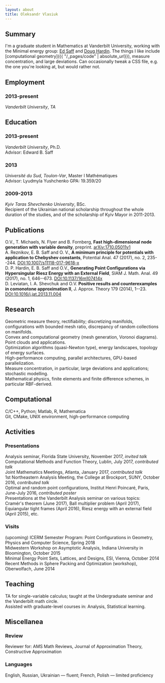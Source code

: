 ```yaml
---
layout: about
title: Oleksandr Vlasiuk
---
```

## Summary
I'm a graduate student in Mathematics at Vanderbilt University, working with the
Minimal energy group: [Ed Saff](https://my.vanderbilt.edu/edsaff/) and [Doug
Hardin](https://my.vanderbilt.edu/doughardin/). The things I like include
[computational geometry]({{ "/_pages/code" | absolute_url}}), measure
concentration, and large deviations. Can occasionally tweak a CSS file, e.g. the
one you're looking at, but would rather not.

## Employment
### 2013-present 
*Vanderbilt University*, *TA*  <br>

## Education
### 2013-present
*Vanderbilt University*, Ph.D.<br>
Advisor: Edward B. Saff  
### 2013
*Université du Sud, Toulon-Var*, Master I Mathématiques<br>
Advisor: Lyudmyla Yushchenko GPA: 19.359/20
### 2009-2013
*Kyiv Taras Shevchenko University*, BSc.<br>
Recipient of the Ukrainian national scholarship throughout the whole duration of the studies, and of the scholarship of Kyiv Mayor in 2011-2013.  

## Publications
 O.V., T. Michaels, N. Flyer and B. Fornberg, **Fast high-dimensional node generation with variable density**,  preprint. [arXiv:1710.05011v1](https://arxiv.org/abs/1710.05011) <br>
 A. Reznikov, E. B. Saff and O. V., **A minimum principle for potentials with application to Chebyshev constants**, Potential Anal.  47  (2017),  no. 2, 235--244. [DOI:10.1007/s11118-017-9618-x](https://doi.org/10.1007/s11118-017-9618-x) <br>
 D. P. Hardin, E. B. Saff and O.V., **Generating Point Configurations via Hypersingular Riesz Energy with an External Field**,
 SIAM J. Math. Anal.  49  (2017),  no. 1, 646--673. [DOI:10.1137/16m107414x](https://doi.org/10.1137/16M107414X)<br>
 D. Leviatan, I. A. Shevchuk and O.V. **Positive results and counterexamples in comonotone approximation II**, J. Approx. Theory  179  (2014), 1--23.  [DOI:10.1016/j.jat.2013.11.004](https://doi.org/10.1016/j.jat.2013.11.004)<br>

## Research
 Geometric measure theory, rectifiability; discretizing manifolds,  configurations with bounded mesh ratio, discrepancy of random collections on manifolds. <br>
 Convex and computational geometry (mesh generation, Voronoi diagrams). Point clouds and applications.<br>
 Optimization algorithms (quasi-Newton type), energy landscapes, topology of energy surfaces.<br>
 High-performance computing, parallel architectures, GPU-based parallelization.<br>
 Measure concentration, in particular, large deviations and applications; stochastic modelling.<br>
 Mathematical physics, finite elements and finite difference schemes, in particular RBF-derived.<br>

## Computational
 C/C++, Python; Matlab, R, Mathematica<br>
 Git, CMake, UNIX environment, high-performance computing<br>

## Activities
### Presentations
 Analysis seminar, Florida State University, November 2017, *invited talk<br>*
 Computational Methods and Function Theory, Lublin, July 2017, *contributed talk<br>*
 Joint Mathematics Meetings, Atlanta, January 2017, *contributed talk<br>*
 1st Northeastern Analysis Meeting, the College at Brockport, SUNY, October 2016, *contributed talk<br>*
 Optimal and random point configurations, Institut Henri Poincaré, Paris, June-July 2016, *contributed poster<br>*
 Presentations at the Vanderbilt Analysis seminar on various topics: Cramér's theorem (June 2017), Ball multiplier problem (April 2017), Equiangular tight frames (April 2016), Riesz energy with an external field (April 2015), etc.<br>
### Visits
 (upcoming) ICERM Semester Program: Point Configurations in Geometry, Physics and Computer Science, Spring 2018<br>
 Midwestern Workshop on Asymptotic Analysis, Indiana University in Bloomington, October 2015<br>
 Minimal Energy Point Sets, Lattices, and Designs, ESI, Vienna, October 2014<br>
 Recent Methods in Sphere Packing and Optimization (workshop), Oberwolfach, June 2014<br>

## Teaching
TA for single-variable calculus; taught at the Undergraduate seminar and the Vanderbilt math circle.<br>
Assisted with graduate-level courses in: Analysis, Statistical learning.<br>

## Miscellanea
### Review 
Reviewer for: AMS Math Reviews, Journal of Approximation Theory, Constructive Approximation
### Languages
English, Russian, Ukrainian — fluent; French, Polish — limited proficiency

